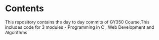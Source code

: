 # Contents

This repository contains the day to day commits of GY350 Course.This includes code for 3 modules - Programming in C , Web Development and Algorithms

